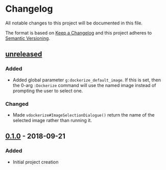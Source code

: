 Changelog
=========

All notable changes to this project will be documented in this file.

The format is based on [Keep a Changelog](http://keepachangelog.com/)
and this project adheres to [Semantic Versioning](http://semver.org/).

[unreleased]
------------

### Added
- Added global parameter `g:dockerize_default_image`. If this is set, then the
  0-arg `:Dockerize` command will use the named image instead of prompting the
  user to select one.

### Changed
- Made `vdockerize#ImageSelectionDialogue()` return the name of the selected
  image rather than running it.

[0.1.0] - 2018-09-21
--------------------

### Added
- Initial project creation

[unreleased]: https://www.github.com/FalacerSelene/vim-dockerize
[0.1.0]: https://www.github.com/FalacerSelene/vim-dockerize/tree/0.1.0
